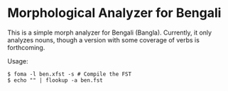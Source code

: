 # Morphological Analyzer for Bengali

This is a simple morph analyzer for Bengali (Bangla). Currently, it only analyzes nouns, though a version with some coverage of verbs is forthcoming.

Usage:

```shell
$ foma -l ben.xfst -s # Compile the FST
$ echo "" | flookup -a ben.fst
```
